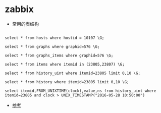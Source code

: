 # zabbix

- 常用的表结构
```

select * from hosts where hostid = 10107 \G;

select * from graphs where graphid=576 \G;

select * from graphs_items where graphid=576 \G;

select * from items where itemid in (23805,23807) \G;

select * from history_uint where itemid=23805 limit 0,10 \G;

select * from history where itemid=23805 limit 0,10 \G;

select itemid,FROM_UNIXTIME(clock),value,ns from history_uint where itemid=23805 and clock > UNIX_TIMESTAMP("2016-05-28 10:50:00")

```

- [参考](http://waringid.blog.51cto.com/65148/955939)

